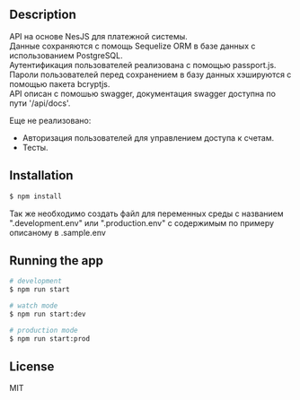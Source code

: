 ## Description

API на основе NesJS для платежной системы.\
Данные сохраняются с помощь Sequelize ORM в базе данных с использованием PostgreSQL.\
Аутентификация пользователей реализована с помощью passport.js.\
Пароли пользователей перед сохранением в базу данных хэшируются с помощью пакета bcryptjs.\
API описан с помошью swagger, документация swagger доступна по пути '/api/docs'.

Еще не реализовано:
  - Авторизация пользователей для управлением доступа к счетам.
  - Тесты.

## Installation

```bash
$ npm install
```

Так же необходимо создать файл для переменных среды с названием ".development.env" или ".production.env" с содержимым по примеру описаному в .sample.env

## Running the app

```bash
# development
$ npm run start

# watch mode
$ npm run start:dev

# production mode
$ npm run start:prod
```

## License

MIT
